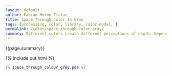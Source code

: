 ```yaml
---
layout: default
author: Fabian Morón Zirfas
title: Space Through Color In Gray
tags: [processing, color, library, color-model, ]
permalink: /color/space-through-color-gray/
summary: Different colors create different perceptions of depth. Depending on the ground they stand on.  
---
```


<div class="hero">{{page.summary}}</div>

<!-- more -->

{% include out.html %}

```java
{% space_through_colour_grey.pde %}
```



